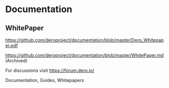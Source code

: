 # Documentation
## WhitePaper
https://github.com/deroproject/documentation/blob/master/Dero_Whitepaper.pdf

https://github.com/deroproject/documentation/blob/master/WhitePaper.md (Archived)

For discussions visit https://forum.dero.io/


Documentation, Guides, Whitepapers


